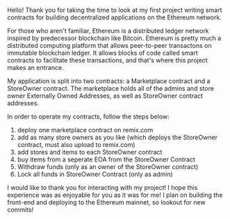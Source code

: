 Hello! Thank you for taking the time to look at my first project writing smart contracts for building decentralized applications on the Ethereum network. 

For those who aren't familiar, Ethereum is a distributed ledger network inspired by predecessor blockchain like Bitcoin. Ethereum is pretty much a distributed computing platform that allows peer-to-peer transactons on immutable blockchain ledger. It allows blocks of code called smart contracts to facilitate these transactions, and that's where this project makes an entrance.

My application is split into two contracts: a Marketplace contract and a StoreOwner contract. 
The marketplace holds all of the admins and store owner Externally Owned Addresses, as well as StoreOwner contract addresses.

In order to operate my contracts, follow the steps below:
1) deploy one marketplace contract on remix.com
2) add as many store owners as you like (which deploys the StoreOwner contract, must also upload to remix.com)
3) add stores and items to each StoreOwner contract
4) buy items from a seperate EOA from the StoreOwner Contract
5) Withdraw funds (only as an owner of the StoreOwner contract)
6) Lock all funds in StoreOwner Contract (only as admin)


I would like to thank you for interacting with my project! I hope this experience was as enjoyable for you as it was for me! I plan on building the front-end and deploying to the Ethereum mainnet, so lookout for new commits!


